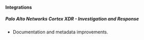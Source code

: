 
#### Integrations
##### Palo Alto Networks Cortex XDR - Investigation and Response
- Documentation and metadata improvements.